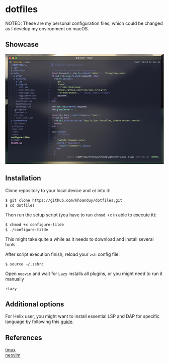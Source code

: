 # dotfiles
NOTED: These are my personal configuration files, which could be changed as I develop my environment on macOS.

## Showcase
![image](./screenshots/nvim-screenshot.png)

## Installation
Clone repository to your local device and `cd` into it:
```shell script
$ git clone https://github.com/khoanduy/dotfiles.git
$ cd dotfiles
```
Then run the setup script (you have to run `chmod +x` in able to execute it):
```shell script
$ chmod +x configure-tilde
$ ./configure-tilde
```
This might take quite a while as it needs to download and install several tools.

After script execution finish, reload your `zsh` config file:
```shell script
$ source ~/.zshrc
```

Open `neovim` and wait for `Lazy` installs all plugins, or you might need to run it manually
```vim
:Lazy
```

## Additional options
For Helix user, you might want to install essential LSP and DAP for specific language 
by following this [guide](https://github.com/helix-editor/helix/wiki/How-to-install-the-default-language-servers).

## References
[tmux](https://github.com/tmux/tmux)\
[neovim](https://neovim.io/doc/user/index.html)
